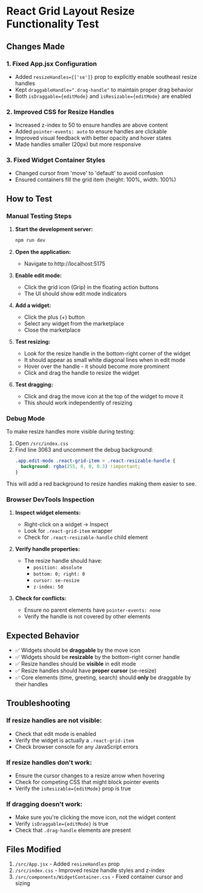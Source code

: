 # React Grid Layout Resize Functionality Test

## Changes Made

### 1. Fixed App.jsx Configuration
- Added `resizeHandles={['se']}` prop to explicitly enable southeast resize handles
- Kept `draggableHandle=".drag-handle"` to maintain proper drag behavior
- Both `isDraggable={editMode}` and `isResizable={editMode}` are enabled

### 2. Improved CSS for Resize Handles
- Increased z-index to 50 to ensure handles are above content
- Added `pointer-events: auto` to ensure handles are clickable
- Improved visual feedback with better opacity and hover states
- Made handles smaller (20px) but more responsive

### 3. Fixed Widget Container Styles
- Changed cursor from 'move' to 'default' to avoid confusion
- Ensured containers fill the grid item (height: 100%, width: 100%)

## How to Test

### Manual Testing Steps

1. **Start the development server:**
   ```bash
   npm run dev
   ```

2. **Open the application:**
   - Navigate to http://localhost:5175

3. **Enable edit mode:**
   - Click the grid icon (Grip) in the floating action buttons
   - The UI should show edit mode indicators

4. **Add a widget:**
   - Click the plus (+) button
   - Select any widget from the marketplace
   - Close the marketplace

5. **Test resizing:**
   - Look for the resize handle in the bottom-right corner of the widget
   - It should appear as small white diagonal lines when in edit mode
   - Hover over the handle - it should become more prominent
   - Click and drag the handle to resize the widget

6. **Test dragging:**
   - Click and drag the move icon at the top of the widget to move it
   - This should work independently of resizing

### Debug Mode

To make resize handles more visible during testing:

1. Open `/src/index.css`
2. Find line 3063 and uncomment the debug background:
   ```css
   .app.edit-mode .react-grid-item > .react-resizable-handle {
     background: rgba(255, 0, 0, 0.3) !important;
   }
   ```

This will add a red background to resize handles making them easier to see.

### Browser DevTools Inspection

1. **Inspect widget elements:**
   - Right-click on a widget → Inspect
   - Look for `.react-grid-item` wrapper
   - Check for `.react-resizable-handle` child element

2. **Verify handle properties:**
   - The resize handle should have:
     - `position: absolute`
     - `bottom: 0; right: 0`
     - `cursor: se-resize`
     - `z-index: 50`

3. **Check for conflicts:**
   - Ensure no parent elements have `pointer-events: none`
   - Verify the handle is not covered by other elements

## Expected Behavior

- ✅ Widgets should be **draggable** by the move icon
- ✅ Widgets should be **resizable** by the bottom-right corner handle
- ✅ Resize handles should be **visible** in edit mode
- ✅ Resize handles should have **proper cursor** (se-resize)
- ✅ Core elements (time, greeting, search) should **only** be draggable by their handles

## Troubleshooting

### If resize handles are not visible:
- Check that edit mode is enabled
- Verify the widget is actually a `.react-grid-item`
- Check browser console for any JavaScript errors

### If resize handles don't work:
- Ensure the cursor changes to a resize arrow when hovering
- Check for competing CSS that might block pointer events
- Verify the `isResizable={editMode}` prop is true

### If dragging doesn't work:
- Make sure you're clicking the move icon, not the widget content
- Verify `isDraggable={editMode}` is true
- Check that `.drag-handle` elements are present

## Files Modified

1. `/src/App.jsx` - Added `resizeHandles` prop
2. `/src/index.css` - Improved resize handle styles and z-index
3. `/src/components/WidgetContainer.css` - Fixed container cursor and sizing